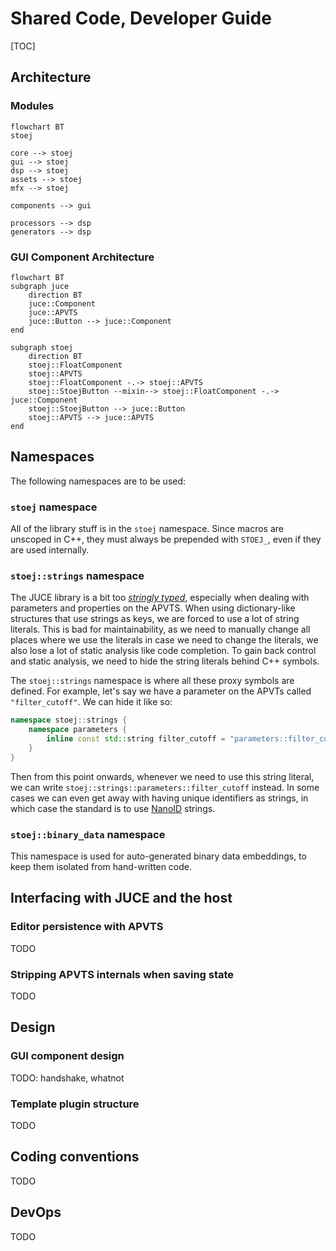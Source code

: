 # Shared Code, Developer Guide

[TOC]

## Architecture

### Modules

```mermaid
flowchart BT
stoej

core --> stoej
gui --> stoej
dsp --> stoej
assets --> stoej
mfx --> stoej

components --> gui

processors --> dsp
generators --> dsp
```

### GUI Component Architecture

```mermaid
flowchart BT
subgraph juce
	direction BT
	juce::Component
	juce::APVTS
	juce::Button --> juce::Component
end

subgraph stoej
	direction BT
	stoej::FloatComponent
	stoej::APVTS
	stoej::FloatComponent -.-> stoej::APVTS
	stoej::StoejButton --mixin--> stoej::FloatComponent -.-> juce::Component
	stoej::StoejButton --> juce::Button
	stoej::APVTS --> juce::APVTS
end
```

## Namespaces

The following namespaces are to be used:

### `stoej` namespace

All of the library stuff is in the `stoej` namespace. Since macros are unscoped in C++, they must always be prepended with `STOEJ_`, even if they are used internally.

### `stoej::strings` namespace

The JUCE library is a bit too [*stringly typed*](https://www.techopedia.com/definition/31876/stringly-typed), especially when dealing with parameters and properties on the APVTS. When using dictionary-like structures that use strings as keys, we are forced to use a lot of string literals. This is bad for maintainability, as we need to manually change all places where we use the literals in case we need to change the literals, we also lose a lot of static analysis like code completion. To gain back control and static analysis, we need to hide the string literals behind C++ symbols.

The `stoej::strings` namespace is where all these proxy symbols are defined. For example, let's say we have a parameter on the APVTs called `"filter_cutoff"`. We can hide it like so:

```c++
namespace stoej::strings {
    namespace parameters {
        inline const std::string filter_cutoff = "parameters::filter_cutoff";
    }
}
```

Then from this point onwards, whenever we need to use this string literal, we can write `stoej::strings::parameters::filter_cutoff` instead. In some cases we can even get away with having unique identifiers as strings, in which case the standard is to use [NanoID](https://www.npmjs.com/package/nanoid) strings.

### `stoej::binary_data` namespace

This namespace is used for auto-generated binary data embeddings, to keep them isolated from hand-written code.

## Interfacing with JUCE and the host

### Editor persistence with APVTS

TODO

### Stripping APVTS internals when saving state

TODO

## Design

### GUI component design

TODO: handshake, whatnot

### Template plugin structure

TODO

## Coding conventions

TODO

## DevOps

TODO
